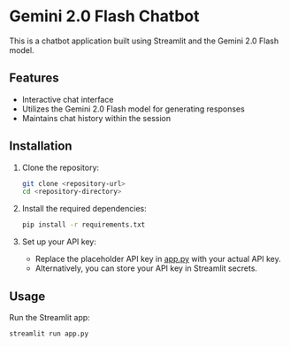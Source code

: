 # Gemini 2.0 Flash Chatbot

This is a chatbot application built using Streamlit and the Gemini 2.0 Flash model.

## Features

- Interactive chat interface
- Utilizes the Gemini 2.0 Flash model for generating responses
- Maintains chat history within the session

## Installation

1. Clone the repository:
    ```sh
    git clone <repository-url>
    cd <repository-directory>
    ```

2. Install the required dependencies:
    ```sh
    pip install -r requirements.txt
    ```

3. Set up your API key:
    - Replace the placeholder API key in [app.py](http://_vscodecontentref_/1) with your actual API key.
    - Alternatively, you can store your API key in Streamlit secrets.

## Usage

Run the Streamlit app:
```sh
streamlit run app.py